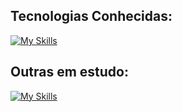 ## Tecnologias Conhecidas:

[![My Skills](https://skillicons.dev/icons?i=aws,docker,rabbitmq,postgres,mongodb,redis,prisma,nginx,nodejs,nest,express,postman,react,next,angular,tailwind,js,ts,bash,linux,windows,html,css,git,vscode,vim,vercel,netlify)](https://skillicons.dev)      

## Outras em estudo:

[![My Skills](https://skillicons.dev/icons?i=cs,dotnet,azure,php,laravel,vue)](https://skillicons.dev)      
